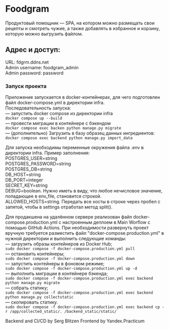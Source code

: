 # Foodgram

Продуктовый помощник — SPA, на котором можно размещать свои рецепты и смотреть чужие, а также добавлять в избранное и корзину, которую можно выгрузить файлом.

## Адрес и доступ:
URL: fdgrm.ddns.net<br>
Admin username: foodgram_admin<br>
Admin password: password

### Запуск проекта
Приложение запускается в docker-контейнерах, для чего подготовлен файл docker-compose.yml в директории infra.<br>
Последовательность запуска:<br>
— запустить docker compose из директории infra<br>
```docker compose up --build```<br>
— провести миграции в контейнере с бэкендом<br>
```docker compose exec backen python manage.py migrate```<br>
— (дополнительно) Загрузить в базу образец данных ингредиентов:<br>
```docker compose exec backend python manage.py import_data```<br>

Для запуска необходимы переменные окружения файла .env в директории infra. Пример заполнения:<br>
POSTGRES_USER=string<br>
POSTGRES_PASSWORD=string<br>
POSTGRES_DB=string<br>
DB_HOST=string<br>
DB_PORT=integer<br>
SECRET_KEY=string<br>
DEBUG=boolean. Нужно иметь в виду, что любое нечисловое значение, попадающее в env_file, становится строкой.<br>
ALLOWED_HOSTS=string. Передать все хосты в строке через пробел с запятой, чтобы в settings отработал метод split().


Для продакшена на удалённом сервере реализован файл docker-compose.production.yml с настроенным деплоем в Main Worflow с помощью GitHub Actions.
При необходимости развернуть проект вручную требуется разместить файл "docker-compose.production.yml" в нужной директории и выполнить следующие команды:
<br>— загрузить образы контейнеров из Docker Hub;
<br>```sudo docker compose -f docker-compose.production.yml pull```
<br>— остановить контейнеры;
<br>```sudo docker compose -f docker-compose.production.yml down```
<br>— запустить контейнеры в фоновом режиме;
<br>```sudo docker compose -f docker-compose.production.yml up -d```
<br>— выполнить миграции в контейнере бэкенда;
<br>```sudo docker compose -f docker-compose.production.yml exec backend python manage.py migrate```
<br>— собрать статику;
<br>```sudo docker compose -f docker-compose.production.yml exec backend python manage.py collectstatic```
<br>— скопировать статику.
<br>```sudo docker compose -f docker-compose.production.yml exec backend cp -r /app/collected_static/. /backend_static/static/```


Backend and CI/CD by Serg Blitzen
Frontend by Yandex.Practicum
